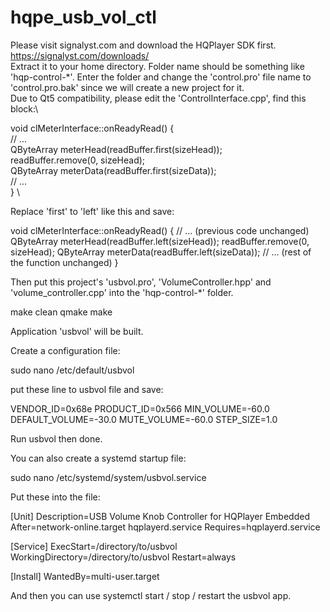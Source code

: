 # hqpe_usb_vol_ctl
Please visit signalyst.com and download the HQPlayer SDK first.\
https://signalyst.com/downloads/ \
Extract it to your home directory. Folder name should be something like 'hqp-control-*'. Enter the folder and change the 'control.pro' file name to 'control.pro.bak' since we will create a new project for it.\
Due to Qt5 compatibility, please edit the 'ControlInterface.cpp', find this block:\

void clMeterInterface::onReadyRead() { \
    // ... \
    QByteArray meterHead(readBuffer.first(sizeHead)); \
    readBuffer.remove(0, sizeHead); \
    QByteArray meterData(readBuffer.first(sizeData)); \
    // ... \
} \

Replace 'first' to 'left' like this and save:

void clMeterInterface::onReadyRead() {
    // ... (previous code unchanged)
    QByteArray meterHead(readBuffer.left(sizeHead));
    readBuffer.remove(0, sizeHead);
    QByteArray meterData(readBuffer.left(sizeData));
    // ... (rest of the function unchanged)
}

Then put this project's 'usbvol.pro', 'VolumeController.hpp' and 'volume_controller.cpp' into the 'hqp-control-*' folder.

make clean
qmake
make

Application 'usbvol' will be built.

Create a configuration file:

sudo nano /etc/default/usbvol

put these line to usbvol file and save:

VENDOR_ID=0x68e
PRODUCT_ID=0x566
MIN_VOLUME=-60.0
DEFAULT_VOLUME=-30.0
MUTE_VOLUME=-60.0
STEP_SIZE=1.0

Run usbvol then done.

You can also create a systemd startup file:

sudo nano /etc/systemd/system/usbvol.service

Put these into the file:

[Unit]
Description=USB Volume Knob Controller for HQPlayer Embedded
After=network-online.target hqplayerd.service
Requires=hqplayerd.service

[Service]
ExecStart=/directory/to/usbvol
WorkingDirectory=/directory/to/usbvol
Restart=always

[Install]
WantedBy=multi-user.target

And then you can use systemctl start / stop / restart the usbvol app.
